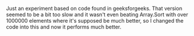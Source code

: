 Just an experiment based on code found in geeksforgeeks. That version seemed to be a bit too slow and it wasn't even beating Array.Sort with over 1000000 elements where it's supposed be much better, so I changed the code into this and now it performs much better.